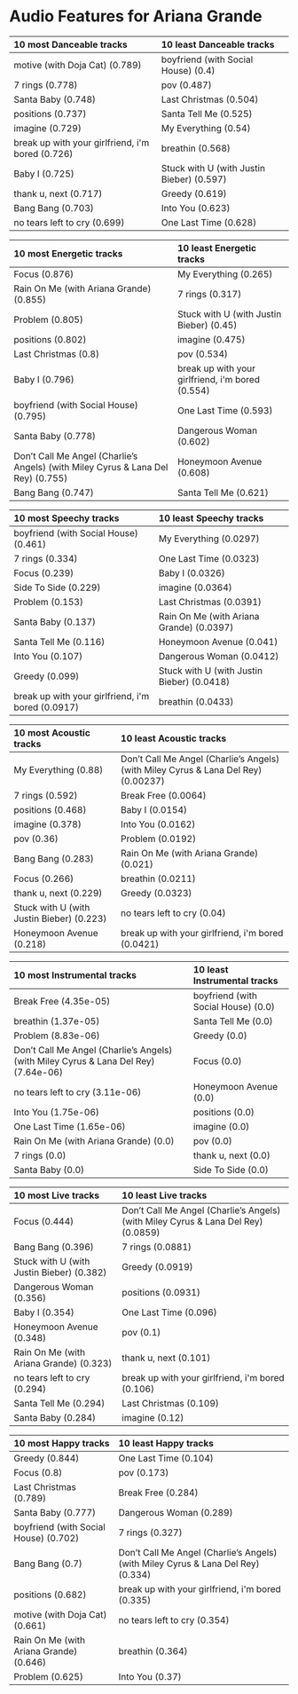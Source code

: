 # Audio Features for Ariana Grande
| 10 most Danceable tracks | 10 least Danceable tracks |
|:---|:---|
| motive (with Doja Cat) (0.789) | boyfriend (with Social House) (0.4) |
| 7 rings (0.778) | pov (0.487) |
| Santa Baby (0.748) | Last Christmas (0.504) |
| positions (0.737) | Santa Tell Me (0.525) |
| imagine (0.729) | My Everything (0.54) |
| break up with your girlfriend, i'm bored (0.726) | breathin (0.568) |
| Baby I (0.725) | Stuck with U (with Justin Bieber) (0.597) |
| thank u, next (0.717) | Greedy (0.619) |
| Bang Bang (0.703) | Into You (0.623) |
| no tears left to cry (0.699) | One Last Time (0.628) |

| 10 most Energetic tracks | 10 least Energetic tracks |
|:---|:---|
| Focus (0.876) | My Everything (0.265) |
| Rain On Me (with Ariana Grande) (0.855) | 7 rings (0.317) |
| Problem (0.805) | Stuck with U (with Justin Bieber) (0.45) |
| positions (0.802) | imagine (0.475) |
| Last Christmas (0.8) | pov (0.534) |
| Baby I (0.796) | break up with your girlfriend, i'm bored (0.554) |
| boyfriend (with Social House) (0.795) | One Last Time (0.593) |
| Santa Baby (0.778) | Dangerous Woman (0.602) |
| Don’t Call Me Angel (Charlie’s Angels) (with Miley Cyrus & Lana Del Rey) (0.755) | Honeymoon Avenue (0.608) |
| Bang Bang (0.747) | Santa Tell Me (0.621) |

| 10 most Speechy tracks | 10 least Speechy tracks |
|:---|:---|
| boyfriend (with Social House) (0.461) | My Everything (0.0297) |
| 7 rings (0.334) | One Last Time (0.0323) |
| Focus (0.239) | Baby I (0.0326) |
| Side To Side (0.229) | imagine (0.0364) |
| Problem (0.153) | Last Christmas (0.0391) |
| Santa Baby (0.137) | Rain On Me (with Ariana Grande) (0.0397) |
| Santa Tell Me (0.116) | Honeymoon Avenue (0.041) |
| Into You (0.107) | Dangerous Woman (0.0412) |
| Greedy (0.099) | Stuck with U (with Justin Bieber) (0.0418) |
| break up with your girlfriend, i'm bored (0.0917) | breathin (0.0433) |

| 10 most Acoustic tracks | 10 least Acoustic tracks |
|:---|:---|
| My Everything (0.88) | Don’t Call Me Angel (Charlie’s Angels) (with Miley Cyrus & Lana Del Rey) (0.00237) |
| 7 rings (0.592) | Break Free (0.0064) |
| positions (0.468) | Baby I (0.0154) |
| imagine (0.378) | Into You (0.0162) |
| pov (0.36) | Problem (0.0192) |
| Bang Bang (0.283) | Rain On Me (with Ariana Grande) (0.021) |
| Focus (0.266) | breathin (0.0211) |
| thank u, next (0.229) | Greedy (0.0323) |
| Stuck with U (with Justin Bieber) (0.223) | no tears left to cry (0.04) |
| Honeymoon Avenue (0.218) | break up with your girlfriend, i'm bored (0.0421) |

| 10 most Instrumental tracks | 10 least Instrumental tracks |
|:---|:---|
| Break Free (4.35e-05) | boyfriend (with Social House) (0.0) |
| breathin (1.37e-05) | Santa Tell Me (0.0) |
| Problem (8.83e-06) | Greedy (0.0) |
| Don’t Call Me Angel (Charlie’s Angels) (with Miley Cyrus & Lana Del Rey) (7.64e-06) | Focus (0.0) |
| no tears left to cry (3.11e-06) | Honeymoon Avenue (0.0) |
| Into You (1.75e-06) | positions (0.0) |
| One Last Time (1.65e-06) | imagine (0.0) |
| Rain On Me (with Ariana Grande) (0.0) | pov (0.0) |
| 7 rings (0.0) | thank u, next (0.0) |
| Santa Baby (0.0) | Side To Side (0.0) |

| 10 most Live tracks | 10 least Live tracks |
|:---|:---|
| Focus (0.444) | Don’t Call Me Angel (Charlie’s Angels) (with Miley Cyrus & Lana Del Rey) (0.0859) |
| Bang Bang (0.396) | 7 rings (0.0881) |
| Stuck with U (with Justin Bieber) (0.382) | Greedy (0.0919) |
| Dangerous Woman (0.356) | positions (0.0931) |
| Baby I (0.354) | One Last Time (0.096) |
| Honeymoon Avenue (0.348) | pov (0.1) |
| Rain On Me (with Ariana Grande) (0.323) | thank u, next (0.101) |
| no tears left to cry (0.294) | break up with your girlfriend, i'm bored (0.106) |
| Santa Tell Me (0.294) | Last Christmas (0.109) |
| Santa Baby (0.284) | imagine (0.12) |

| 10 most Happy tracks | 10 least Happy tracks |
|:---|:---|
| Greedy (0.844) | One Last Time (0.104) |
| Focus (0.8) | pov (0.173) |
| Last Christmas (0.789) | Break Free (0.284) |
| Santa Baby (0.777) | Dangerous Woman (0.289) |
| boyfriend (with Social House) (0.702) | 7 rings (0.327) |
| Bang Bang (0.7) | Don’t Call Me Angel (Charlie’s Angels) (with Miley Cyrus & Lana Del Rey) (0.334) |
| positions (0.682) | break up with your girlfriend, i'm bored (0.335) |
| motive (with Doja Cat) (0.661) | no tears left to cry (0.354) |
| Rain On Me (with Ariana Grande) (0.646) | breathin (0.364) |
| Problem (0.625) | Into You (0.37) |
